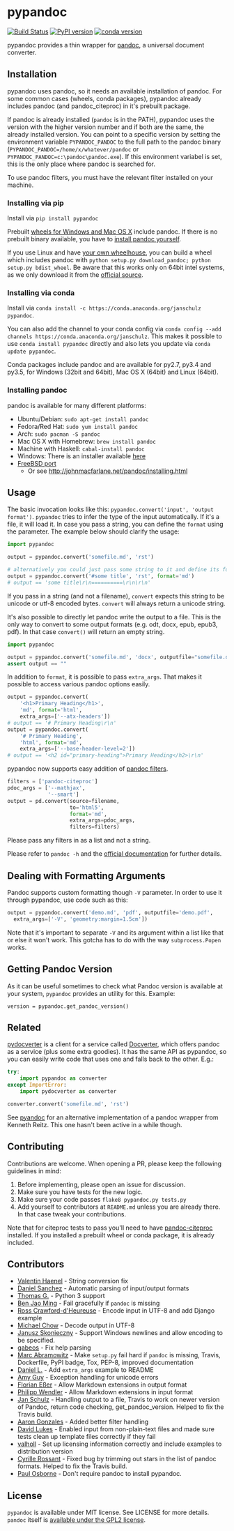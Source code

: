 # pypandoc

[![Build Status](https://travis-ci.org/bebraw/pypandoc.svg?branch=master)](https://travis-ci.org/bebraw/pypandoc)
[![PyPI version](https://badge.fury.io/py/pypandoc.svg)](https://pypi.python.org/pypi/pypandoc/)
[![conda version](https://anaconda.org/janschulz/pypandoc/badges/version.svg)](https://anaconda.org/janschulz/pypandoc/)

pypandoc provides a thin wrapper for [pandoc](http://johnmacfarlane.net/pandoc/), a universal
document converter.

## Installation

pypandoc uses pandoc, so it needs an available installation of pandoc. For some common cases
(wheels, conda packages), pypandoc already includes pandoc (and pandoc_citeproc) in it's
prebuilt package.

If pandoc is already installed (`pandoc` is in the PATH), pypandoc uses the version with the
higher version number and if both are the same, the already installed version. You can point
to a specific version by setting the environment variable `PYPANDOC_PANDOC` to the full 
path to the pandoc binary (`PYPANDOC_PANDOC=/home/x/whatever/pandoc` or 
`PYPANDOC_PANDOC=c:\pandoc\pandoc.exe`). If this environment variabel is set, this is the only
place where pandoc is searched for.

To use pandoc filters, you must have the relevant filter installed on your machine.

### Installing via pip

Install via `pip install pypandoc`

Prebuilt [wheels for Windows and Mac OS X](https://pypi.python.org/pypi/pypandoc/) include
pandoc. If there is no prebuilt binary available, you have to
[install pandoc yourself](#installing-pandoc).

If you use Linux and have [your own wheelhouse](http://wheel.readthedocs.org/en/latest/#usage),
you can build a wheel which includes pandoc with
`python setup.py download_pandoc; python setup.py bdist_wheel`. Be aware that this works only
on 64bit intel systems, as we only download it from the
[official source](https://github.com/jgm/pandoc/releases).

### Installing via conda

Install via `conda install -c https://conda.anaconda.org/janschulz pypandoc`.

You can also add the channel to your conda config via
`conda config --add channels https://conda.anaconda.org/janschulz`. This makes it possible to
use `conda install pypandoc` directly and also lets you update via `conda update pypandoc`.

Conda packages include pandoc and are available for py2.7, py3.4 and py3.5,
for Windows (32bit and 64bit), Mac OS X (64bit) and Linux (64bit).

### Installing pandoc

pandoc is available for many different platforms:

- Ubuntu/Debian: `sudo apt-get install pandoc`
- Fedora/Red Hat: `sudo yum install pandoc`
- Arch: `sudo pacman -S pandoc`
- Mac OS X with Homebrew: `brew install pandoc`
- Machine with Haskell: `cabal-install pandoc`
- Windows: There is an installer available
  [here](http://johnmacfarlane.net/pandoc/installing.html)
- [FreeBSD port](http://www.freshports.org/textproc/pandoc/)
  - Or see http://johnmacfarlane.net/pandoc/installing.html

## Usage

The basic invocation looks like this: `pypandoc.convert('input', 'output format')`. `pypandoc`
tries to infer the type of the input automatically. If it's a file, it will load it. In case you
pass a string, you can define the `format` using the parameter. The example below should clarify
the usage:

```python
import pypandoc

output = pypandoc.convert('somefile.md', 'rst')

# alternatively you could just pass some string to it and define its format
output = pypandoc.convert('#some title', 'rst', format='md')
# output == 'some title\r\n==========\r\n\r\n'
```

If you pass in a string (and not a filename), `convert` expects this string to be unicode or
utf-8 encoded bytes. `convert` will always return a unicode string.

It's also possible to directly let pandoc write the output to a file. This is the only way to
convert to some output formats (e.g. odt, docx, epub, epub3, pdf). In that case `convert()` will
return an empty string.

```python
import pypandoc

output = pypandoc.convert('somefile.md', 'docx', outputfile="somefile.docx")
assert output == ""
```

In addition to `format`, it is possible to pass `extra_args`.
That makes it possible to access various pandoc options easily.

```python
output = pypandoc.convert(
    '<h1>Primary Heading</h1>',
    'md', format='html',
    extra_args=['--atx-headers'])
# output == '# Primary Heading\r\n'
output = pypandoc.convert(
    '# Primary Heading',
    'html', format='md',
    extra_args=['--base-header-level=2'])
# output == '<h2 id="primary-heading">Primary Heading</h2>\r\n'
```
pypandoc now supports easy addition of
[pandoc filters](http://johnmacfarlane.net/pandoc/scripting.html).

```python
filters = ['pandoc-citeproc']
pdoc_args = ['--mathjax',
             '--smart']
output = pd.convert(source=filename,
                    to='html5',
                    format='md',
                    extra_args=pdoc_args,
                    filters=filters)
```
Please pass any filters in as a list and not a string.

Please refer to `pandoc -h` and the
[official documentation](http://johnmacfarlane.net/pandoc/README.html) for further details.

## Dealing with Formatting Arguments

Pandoc supports custom formatting though `-V` parameter. In order to use it through pypandoc, use code such as this:

```python
output = pypandoc.convert('demo.md', 'pdf', outputfile='demo.pdf',
  extra_args=['-V', 'geometry:margin=1.5cm'])
```

Note that it's important to separate `-V` and its argument within a list like that or else it won't work. This gotcha has to do with the way `subprocess.Popen` works.

## Getting Pandoc Version

As it can be useful sometimes to check what Pandoc version is available at your system, `pypandoc` provides an utility for this. Example:

```
version = pypandoc.get_pandoc_version()
```

## Related

[pydocverter](https://github.com/msabramo/pydocverter) is a client for a service called
[Docverter](http://www.docverter.com/), which offers pandoc as a service (plus some extra goodies).
It has the same API as pypandoc, so you can easily write code that uses one and falls back to the
other. E.g.:

```python
try:
    import pypandoc as converter
except ImportError:
    import pydocverter as converter

converter.convert('somefile.md', 'rst')
```

See [pyandoc](http://pypi.python.org/pypi/pyandoc/) for an alternative implementation of a pandoc
wrapper from Kenneth Reitz. This one hasn't been active in a while though.

## Contributing

Contributions are welcome. When opening a PR, please keep the following guidelines in mind:

1. Before implementing, please open an issue for discussion.
2. Make sure you have tests for the new logic.
3. Make sure your code passes `flake8 pypandoc.py tests.py`
4. Add yourself to contributors at `README.md` unless you are already there. In that case tweak your contributions.

Note that for citeproc tests to pass you'll need to have [pandoc-citeproc](https://github.com/jgm/pandoc-citeproc) 
installed. If you installed a prebuilt wheel or conda package, it is already included.

## Contributors

* [Valentin Haenel](https://github.com/esc) - String conversion fix
* [Daniel Sanchez](https://github.com/ErunamoJAZZ) - Automatic parsing of input/output formats
* [Thomas G.](https://github.com/coldfix) - Python 3 support
* [Ben Jao Ming](https://github.com/benjaoming) - Fail gracefully if `pandoc` is missing
* [Ross Crawford-d'Heureuse](http://github.com/rosscdh) - Encode input in UTF-8 and add Django
  example
* [Michael Chow](https://github.com/machow) - Decode output in UTF-8
* [Janusz Skonieczny](https://github.com/wooyek) - Support Windows newlines and allow encoding to
  be specified.
* [gabeos](https://github.com/gabeos) - Fix help parsing
* [Marc Abramowitz](https://github.com/msabramo) - Make `setup.py` fail hard if `pandoc` is
  missing, Travis, Dockerfile, PyPI badge, Tox, PEP-8, improved documentation
* [Daniel L.](https://github.com/mcktrtl) - Add `extra_args` example to README
* [Amy Guy](https://github.com/rhiaro) - Exception handling for unicode errors
* [Florian Eßer](https://github.com/flesser) - Allow Markdown extensions in output format
* [Philipp Wendler](https://github.com/PhilippWendler) - Allow Markdown extensions in input format
* [Jan Schulz](https://github.com/JanSchulz) - Handling output to a file, Travis to work on newer version of Pandoc, return code checking, get_pandoc_version. Helped to fix the Travis build.
* [Aaron Gonzales](https://github.com/xysmas) - Added better filter handling
* [David Lukes](https://github.com/dlukes) - Enabled input from non-plain-text files and made sure tests clean up template files correctly if they fail
* [valholl](https://github.com/valholl) - Set up licensing information correctly and include examples to distribution version
* [Cyrille Rossant](https://github.com/rossant) - Fixed bug by trimming out stars in the list of pandoc formats. Helped to fix the Travis build.
* [Paul Osborne](https://github.com/posborne) - Don't require pandoc to install pypandoc.

## License

`pypandoc` is available under MIT license. See LICENSE for more details. `pandoc` itself is [available under the GPL2 license](https://github.com/jgm/pandoc/blob/master/COPYING).
